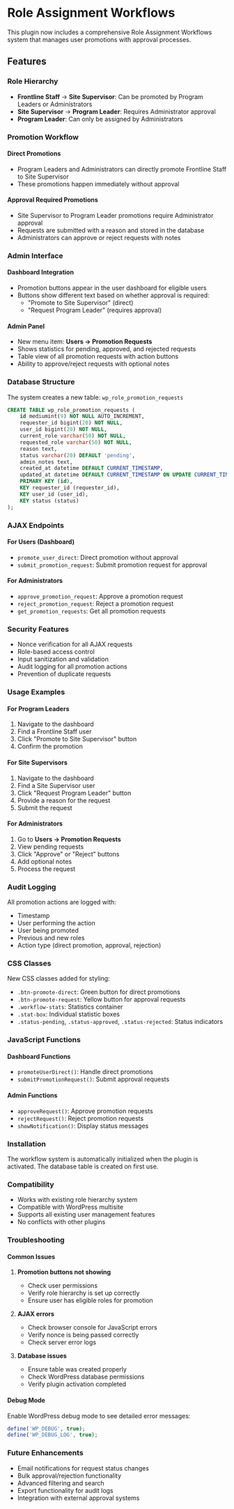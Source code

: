 # Role Assignment Workflows

This plugin now includes a comprehensive Role Assignment Workflows system that manages user promotions with approval processes.

## Features

### Role Hierarchy
- **Frontline Staff** → **Site Supervisor**: Can be promoted by Program Leaders or Administrators
- **Site Supervisor** → **Program Leader**: Requires Administrator approval
- **Program Leader**: Can only be assigned by Administrators

### Promotion Workflow

#### Direct Promotions
- Program Leaders and Administrators can directly promote Frontline Staff to Site Supervisor
- These promotions happen immediately without approval

#### Approval Required Promotions
- Site Supervisor to Program Leader promotions require Administrator approval
- Requests are submitted with a reason and stored in the database
- Administrators can approve or reject requests with notes

### Admin Interface

#### Dashboard Integration
- Promotion buttons appear in the user dashboard for eligible users
- Buttons show different text based on whether approval is required:
  - "Promote to Site Supervisor" (direct)
  - "Request Program Leader" (requires approval)

#### Admin Panel
- New menu item: **Users → Promotion Requests**
- Shows statistics for pending, approved, and rejected requests
- Table view of all promotion requests with action buttons
- Ability to approve/reject requests with optional notes

### Database Structure

The system creates a new table: `wp_role_promotion_requests`

```sql
CREATE TABLE wp_role_promotion_requests (
    id mediumint(9) NOT NULL AUTO_INCREMENT,
    requester_id bigint(20) NOT NULL,
    user_id bigint(20) NOT NULL,
    current_role varchar(50) NOT NULL,
    requested_role varchar(50) NOT NULL,
    reason text,
    status varchar(20) DEFAULT 'pending',
    admin_notes text,
    created_at datetime DEFAULT CURRENT_TIMESTAMP,
    updated_at datetime DEFAULT CURRENT_TIMESTAMP ON UPDATE CURRENT_TIMESTAMP,
    PRIMARY KEY (id),
    KEY requester_id (requester_id),
    KEY user_id (user_id),
    KEY status (status)
);
```

### AJAX Endpoints

#### For Users (Dashboard)
- `promote_user_direct`: Direct promotion without approval
- `submit_promotion_request`: Submit promotion request for approval

#### For Administrators
- `approve_promotion_request`: Approve a promotion request
- `reject_promotion_request`: Reject a promotion request
- `get_promotion_requests`: Get all promotion requests

### Security Features

- Nonce verification for all AJAX requests
- Role-based access control
- Input sanitization and validation
- Audit logging for all promotion actions
- Prevention of duplicate requests

### Usage Examples

#### For Program Leaders
1. Navigate to the dashboard
2. Find a Frontline Staff user
3. Click "Promote to Site Supervisor" button
4. Confirm the promotion

#### For Site Supervisors
1. Navigate to the dashboard
2. Find a Site Supervisor user
3. Click "Request Program Leader" button
4. Provide a reason for the request
5. Submit the request

#### For Administrators
1. Go to **Users → Promotion Requests**
2. View pending requests
3. Click "Approve" or "Reject" buttons
4. Add optional notes
5. Process the request

### Audit Logging

All promotion actions are logged with:
- Timestamp
- User performing the action
- User being promoted
- Previous and new roles
- Action type (direct promotion, approval, rejection)

### CSS Classes

New CSS classes added for styling:
- `.btn-promote-direct`: Green button for direct promotions
- `.btn-promote-request`: Yellow button for approval requests
- `.workflow-stats`: Statistics container
- `.stat-box`: Individual statistic boxes
- `.status-pending`, `.status-approved`, `.status-rejected`: Status indicators

### JavaScript Functions

#### Dashboard Functions
- `promoteUserDirect()`: Handle direct promotions
- `submitPromotionRequest()`: Submit approval requests

#### Admin Functions
- `approveRequest()`: Approve promotion requests
- `rejectRequest()`: Reject promotion requests
- `showNotification()`: Display status messages

### Installation

The workflow system is automatically initialized when the plugin is activated. The database table is created on first use.

### Compatibility

- Works with existing role hierarchy system
- Compatible with WordPress multisite
- Supports all existing user management features
- No conflicts with other plugins

### Troubleshooting

#### Common Issues

1. **Promotion buttons not showing**
   - Check user permissions
   - Verify role hierarchy is set up correctly
   - Ensure user has eligible roles for promotion

2. **AJAX errors**
   - Check browser console for JavaScript errors
   - Verify nonce is being passed correctly
   - Check server error logs

3. **Database issues**
   - Ensure table was created properly
   - Check WordPress database permissions
   - Verify plugin activation completed

#### Debug Mode

Enable WordPress debug mode to see detailed error messages:
```php
define('WP_DEBUG', true);
define('WP_DEBUG_LOG', true);
```

### Future Enhancements

- Email notifications for request status changes
- Bulk approval/rejection functionality
- Advanced filtering and search
- Export functionality for audit logs
- Integration with external approval systems 
